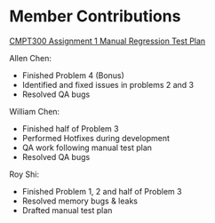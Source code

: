 # Member Contributions

[CMPT300 Assignment 1 Manual Regression Test Plan](https://docs.google.com/spreadsheets/d/1fyHUenrtjbvfsNkKs69ME17StLIElJ0jRu1-EgHuehQ/edit?usp=sharing)

Allen Chen: 
- Finished Problem 4 (Bonus)
- Identified and fixed issues in problems 2 and 3
- Resolved QA bugs

William Chen: 
- Finished half of Problem 3
- Performed Hotfixes during development
- QA work following manual test plan
- Resolved QA bugs

Roy Shi: 
- Finished Problem 1, 2 and half of Problem 3
- Resolved memory bugs & leaks
- Drafted manual test plan
